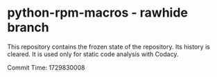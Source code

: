 # python-rpm-macros - rawhide branch

This repository contains the frozen state of the repository.
Its history is cleared. It is used only for static code
analysis with Codacy.

Commit Time: 1729830008